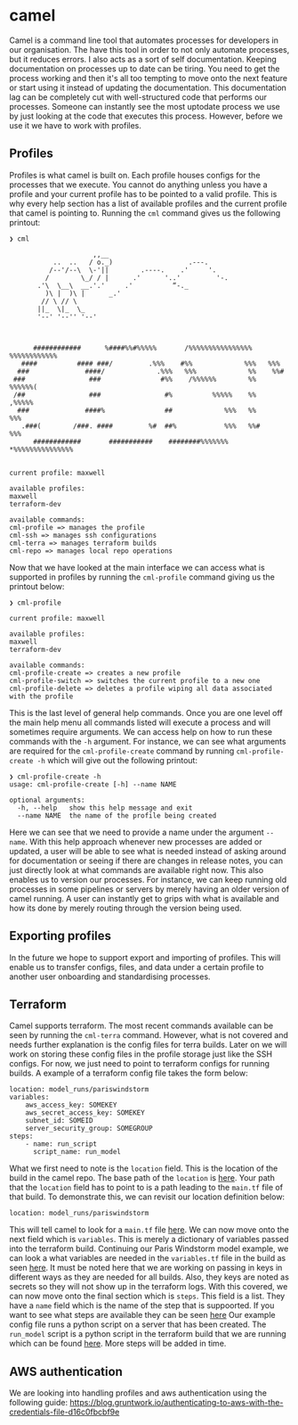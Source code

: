 # camel
Camel is a command line tool that automates processes for developers in our organisation. The have this tool in order 
to not only automate processes, but it reduces errors. I also acts as a sort of self documentation. Keeping 
documentation on processes up to date can be tiring. You need to get the process working and then it's all too 
tempting to move onto the next feature or start using it instead of updating the documentation. This documentation 
lag can be completely cut with well-structured code that performs our processes. Someone can instantly see the most 
uptodate process we use by just looking at the code that executes this process. However, before we use it we have 
to work with profiles. 

## Profiles 
Profiles is what camel is built on. Each profile houses configs for the processes that we execute. You cannot 
do anything unless you have a profile and your current profile has to be pointed to a valid profile. This is why every 
help section has a list of available profiles and the current profile that camel is pointing to. Running the 
```cml``` command gives us the following printout:

```commandline
❯ cml

                     ,,__
           ..  ..   / o._)                   .---.
          /--'/--\  \-'||        .----.    .'     '.
         /        \_/ / |      .'      '..'         '-.
       .'\  \__\  __.'.'     .'          “-._
         )\ |  )\ |      _.'
        // \ // \
       ||_  \|_  \_
       '--' '--'' '--' 


                                                                                
      ############      %####%%#%%%%%       /%%%%%%%%%%%%%%%%      %%%%%%%%%%%% 
   ####          #### ###/         .%%%    #%%             %%%   %%%            
  ###              ####/             .%%%   %%%             %%    %%#           
 ###                ###               #%%    /%%%%%%        %%     %%%%%%(      
 /##                ###                #%          %%%%%    %%          ,%%%%%  
  ###              ####%               ##             %%%   %%              %%% 
   .###(        /###. ####         %#  ##%            %%%   %%#             %%% 
      ############       ###########    ########%%%%%%%      *%%%%%%%%%%%%%%%  


current profile: maxwell

available profiles:
maxwell
terraform-dev

available commands:
cml-profile => manages the profile
cml-ssh => manages ssh configurations
cml-terra => manages terraform builds
cml-repo => manages local repo operations

```
Now that we have looked at the main interface we can access what is supported in profiles by running the 
```cml-profile``` command giving us the printout below:
```commandline
❯ cml-profile

current profile: maxwell

available profiles:
maxwell
terraform-dev

available commands:
cml-profile-create => creates a new profile
cml-profile-switch => switches the current profile to a new one
cml-profile-delete => deletes a profile wiping all data associated with the profile
```
This is the last level of general help commands. Once you are one level off the main help menu all commands listed 
will execute a process and will sometimes require arguments. We can access help on how to run these commands with the 
```-h``` argument. For instance, we can see what arguments are required for the ```cml-profile-create``` command 
by running ```cml-profile-create -h``` which will give out the following printout:
```commandline
❯ cml-profile-create -h
usage: cml-profile-create [-h] --name NAME

optional arguments:
  -h, --help   show this help message and exit
  --name NAME  the name of the profile being created
```
Here we can see that we need to provide a name under the argument ```--name```. With this help approach whenever 
new processes are added or updated, a user will be able to see what is needed instead of asking around for documentation
or seeing if there are changes in release notes, you can just directly look at what commands are available right now. 
This also enables us to version our processes. For instance, we can keep running old processes in some pipelines or 
servers by merely having an older version of camel running. A user can instantly get to grips with what is available
and how its done by merely routing through the version being used.

## Exporting profiles 
In the future we hope to support export and importing of profiles. This will enable us to transfer configs, files, and 
data under a certain profile to another user onboarding and standardising processes. 

## Terraform 
Camel supports terraform. The most recent commands available can be seen by running the ```cml-terra``` command.
However, what is not covered and needs further explanation is the config files for terra builds. Later on we will 
work on storing these config files in the profile storage just like the SSH configs. For now, we just need to point to 
terraform configs for running builds. A example of a terraform config file takes the form below:

```commandline
location: model_runs/pariswindstorm
variables:
    aws_access_key: SOMEKEY
    aws_secret_access_key: SOMEKEY
    subnet_id: SOMEID
    server_security_group: SOMEGROUP
steps:
    - name: run_script
      script_name: run_model
```


What we first need to note is the ```location``` field. This is the location of the build in the camel repo. The 
base path of the ```location``` is [here](https://github.com/OasisLMF/camel/tree/main/camel/terra/terra_builds). Your
path that the ```location``` field has to point to is a path leading to the ```main.tf``` file of that build. 
To demonstrate this, we can revisit our location definition below:
```commandline
location: model_runs/pariswindstorm
```
This will tell camel to look for a ```main.tf``` file 
[here](https://github.com/OasisLMF/camel/tree/main/camel/terra/terra_builds/model_runs/pariswindstorm). We can now 
move onto the next field which is ```variables```. This is merely a dictionary of variables passed into the terraform 
build. Continuing our Paris Windstorm model example, we can look a what variables are needed in the 
```variables.tf``` file in the build as seen 
[here](https://github.com/OasisLMF/camel/blob/main/camel/terra/terra_builds/model_runs/pariswindstorm/variables.tf). 
It must be noted here that we are working on passing in keys in different ways as they are needed for all builds. Also, 
they keys are noted as secrets so they will not show up in the terraform logs. With this covered, we can now move onto 
the final section which is ```steps```. This field is a list. They have a ```name``` field which is the name of the 
step that is suppoorted. If you want to see what steps are available they can be seen 
[here](https://github.com/OasisLMF/camel/blob/15c2aa3bb67945703b81ce91c6c8ecfd37bb29a0/camel/terra/run_terra.py#L61)
Our example config file runs a python script on a server that has been created. The ```run_model``` script is a 
python script in the terraform build that we are running which can be found 
[here](https://github.com/OasisLMF/camel/blob/main/camel/terra/terra_builds/model_runs/pariswindstorm/run_model.py).
More steps will be added in time. 

## AWS authentication 
We are looking into handling profiles and aws authentication using the following guide:
https://blog.gruntwork.io/authenticating-to-aws-with-the-credentials-file-d16c0fbcbf9e

